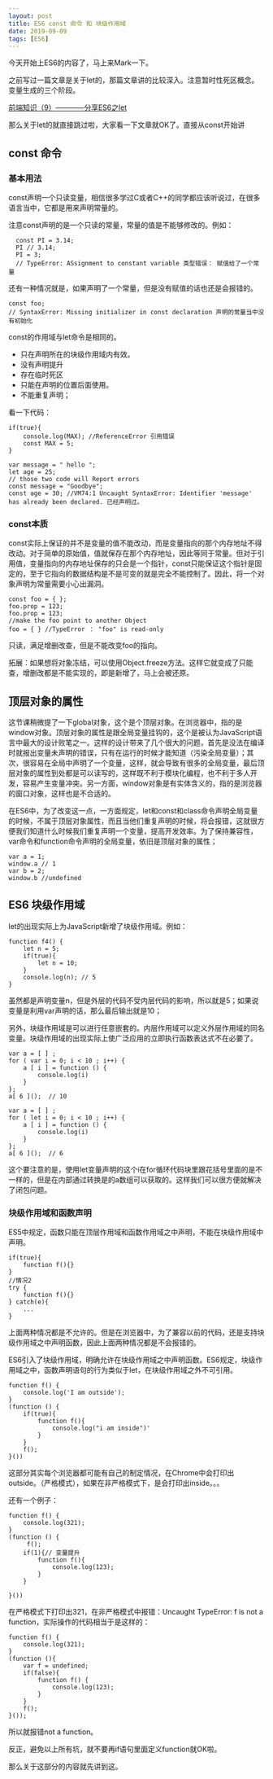 ```yaml
---
layout: post
title: ES6 const 命令 和 块级作用域
date: 2019-09-09
tags: [ES6]
---
```


今天开始上ES6的内容了，马上来Mark一下。

之前写过一篇文章是关于let的，那篇文章讲的比较深入。注意暂时性死区概念。变量生成的三个阶段。

[ 前端知识（9）————分享ES6之let ](http://leunggabou.com/blog/2017/07/06/ES6-let/)

那么关于let的就直接跳过啦，大家看一下文章就OK了。直接从const开始讲

## const 命令

### 基本用法

const声明一个只读变量，相信很多学过C或者C++的同学都应该听说过，在很多语言当中，它都是用来声明常量的。

注意const声明的是一个只读的常量，常量的值是不能够修改的。例如：

	  const PI = 3.14;
	  PI // 3.14;
	  PI = 3;
	  // TypeError: ASsignment to constant variable 类型错误： 赋值给了一个常量

还有一种情况就是，如果声明了一个常量，但是没有赋值的话也还是会报错的。

	const foo;
	// SyntaxError: Missing initializer in const declaration 声明的常量当中没有初始化

const的作用域与let命令是相同的。

- 只在声明所在的块级作用域内有效。
- 没有声明提升
- 存在临时死区
- 只能在声明的位置后面使用。
- 不能重复声明；

看一下代码：

	if(true){
		console.log(MAX); //ReferenceError 引用错误
		const MAX = 5;
	}

	var message = " hello ";
	let age = 25;
	// those two code will Report errors
	const message = "Goodbye";
	const age = 30; //VM74:1 Uncaught SyntaxError: Identifier 'message' has already been declared. 已经声明过。


### const本质

const实际上保证的并不是变量的值不能改动，而是变量指向的那个内存地址不得改动。对于简单的原始值，值就保存在那个内存地址，因此等同于常量。但对于引用值，变量指向的内存地址保存的只会是一个指针，const只能保证这个指针是固定的，至于它指向的数据结构是不是可变的就是完全不能控制了。因此，将一个对象声明为常量需要小心出漏洞。

	const foo = { };
	foo.prop = 123;
	foo.prop = 123;
	//make the foo point to another Object
	foo = { } //TypeError ： "foo" is read-only

只读，满足增删改查，但是不能改变foo的指向。

拓展：如果想将对象冻结，可以使用Object.freeze方法。这样它就变成了只能查，增删改都是不能实现的，即是新增了，马上会被还原。

## 顶层对象的属性

这节课稍微提了一下global对象，这个是个顶层对象。在浏览器中，指的是window对象。顶层对象的属性是跟全局变量挂钩的，这个是被认为JavaScript语言中最大的设计败笔之一。这样的设计带来了几个很大的问题，首先是没法在编译时就报出变量未声明的错误，只有在运行的时候才能知道（污染全局变量）；其次，很容易在全局中声明了一个变量，这样，就会导致有很多的全局变量，最后顶层对象的属性到处都是可以读写的，这样既不利于模块化编程，也不利于多人开发，容易产生变量冲突。另一方面，window对象是有实体含义的，指的是浏览器的窗口对象，这样也是不合适的。

在ES6中，为了改变这一点，一方面规定，let和const和class命令声明全局变量的时候，不属于顶层对象属性，而且当他们重复声明的时候，将会报错，这就很方便我们知道什么时候我们重复声明一个变量，提高开发效率。为了保持兼容性，var命令和function命令声明的全局变量，依旧是顶层对象的属性；

	var a = 1; 
	window.a // 1
	var b = 2;
	window.b //undefined

## ES6 块级作用域

let的出现实际上为JavaScript新增了块级作用域。例如：
	
	function f4() {
		let n = 5;
		if(true){
			let n = 10;
		}
		console.log(n); // 5
	}

虽然都是声明变量n，但是外层的代码不受内层代码的影响，所以就是5；如果说变量是利用var声明的话，那么最后输出就是10；

另外，块级作用域是可以进行任意嵌套的。内层作用域可以定义外层作用域的同名变量。块级作用域的出现实际上使广泛应用的立即执行函数表达式不在必要了。

	var a = [ ] ;
	for ( var i = 0; i < 10 ; i++) {
		a [ i ] = function () {
			console.log(i)
		}
	};
	a[ 6 ]();  // 10 

	var a = [ ] ;
	for ( let i = 0; i < 10 ; i++) {
		a [ i ] = function () {
			console.log(i)
		}
	};
	a[ 6 ]();  // 6

这个要注意的是，使用let变量声明的这个i在for循环代码块里跟花括号里面的是不一样的，但是在内部通过转换是的a数组可以获取的。这样我们可以很方便就解决了闭包问题。

### 块级作用域和函数声明

ES5中规定，函数只能在顶层作用域和函数作用域之中声明，不能在块级作用域中声明。
	
	if(true){	
		function f(){}
	}
	//情况2 
	try {
		function f(){}
	} catch(e){
		...
	}

上面两种情况都是不允许的。但是在浏览器中，为了兼容以前的代码，还是支持块级作用域之中声明函数，因此上面两种情况都是不会报错的。

ES6引入了块级作用域，明确允许在块级作用域之中声明函数。ES6规定，块级作用域之中，函数声明语句的行为类似于let，在块级作用域之外不可引用。


	function f() {
		console.log('I am outside');
	}
	(function () {
		if(true){
			function f(){
			    console.log("i am inside")'
			}
		}
		f();
	}())

	
这部分其实每个浏览器都可能有自己的制定情况，在Chrome中会打印出outside。（严格模式），如果在非严格模式下，是会打印出inside。。。

还有一个例子：

	function f() {
		console.log(321);
	}
	(function () {
       	 f();
		if(1){// 变量提升
			function f(){
				console.log(123);
			}
		}

	}())

在严格模式下打印出321，在非严格模式中报错：Uncaught TypeError: f is not a function，实际操作的代码相当于是这样的：
	
	function f() {
		console.log(321);
	}
	(function (){
		var f = undefined;
		if(false){
			function f() {
				console.log(123);
			}
		}
		f();
	}());

所以就报错not a function。

反正，避免以上所有坑，就不要再if语句里面定义function就OK啦。

那么关于这部分的内容就先讲到这。
	
	
	
	
